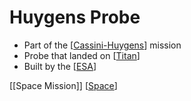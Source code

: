 # Huygens Probe

- Part of the [[Cassini-Huygens]] mission
- Probe that landed on [[Titan]]
- Built by the [[ESA]]

[[Space Mission]] [[Space]]

[//begin]: # "Autogenerated link references for markdown compatibility"
[cassini-huygens]: cassini-huygens "Cassini Huygens"
[titan]: titan "Titan"
[esa]: esa "ESA (European Space Agency)"
[space-mission]: space-mission "Space Mission"
[space]: space "Space"
[//end]: # "Autogenerated link references"